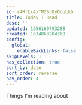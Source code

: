 ```yaml
---
id: r4RrLx4xTM2Sc0yOouLkb
title: Today I Read
desc: ''
updated: 1656169793288
created: 1634863204360
config:
  global:
    enableBackLinks: false
skipLevels: 1
has_collection: true
sort_by: date
sort_order: reverse
nav_order: 4
---
```


Things I'm reading about
